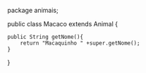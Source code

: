 package animais;

public class Macaco extends Animal {
	
	
	
	public String getNome(){
		return "Macaquinho " +super.getNome();
	}
}
